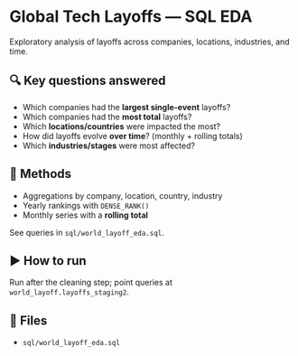 # Global Tech Layoffs — SQL EDA

Exploratory analysis of layoffs across companies, locations, industries, and time.

## 🔍 Key questions answered
- Which companies had the **largest single-event** layoffs?
- Which companies had the **most total** layoffs?
- Which **locations/countries** were impacted the most?
- How did layoffs evolve **over time**? (monthly + rolling totals)
- Which **industries/stages** were most affected?

## 🧪 Methods
- Aggregations by company, location, country, industry
- Yearly rankings with `DENSE_RANK()`
- Monthly series with a **rolling total**

See queries in `sql/world_layoff_eda.sql`.

## ▶️ How to run
Run after the cleaning step; point queries at `world_layoff.layoffs_staging2`.

## 📁 Files
- `sql/world_layoff_eda.sql`
